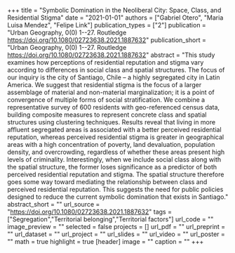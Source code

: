 +++
title = "Symbolic Domination in the Neoliberal City: Space, Class, and Residential Stigma"
date = "2021-01-01"
authors = ["Gabriel Otero", "Maria Luisa Mendez", "Felipe Link"]
publication_types = ["2"]
publication = "Urban Geography, 0(0) 1--27. Routledge https://doi.org/10.1080/02723638.2021.1887632"
publication_short = "Urban Geography, 0(0) 1--27. Routledge https://doi.org/10.1080/02723638.2021.1887632"
abstract = "This study examines how perceptions of residential reputation and stigma vary according to differences in social class and spatial structures. The focus of our inquiry is the city of Santiago, Chile – a highly segregated city in Latin America. We suggest that residential stigma is the focus of a larger assemblage of material and non-material marginalization; it is a point of convergence of multiple forms of social stratification. We combine a representative survey of 600 residents with geo-referenced census data, building composite measures to represent concrete class and spatial structures using clustering techniques. Results reveal that living in more affluent segregated areas is associated with a better perceived residential reputation, whereas perceived residential stigma is greater in geographical areas with a high concentration of poverty, land devaluation, population density, and overcrowding, regardless of whether these areas present high levels of criminality. Interestingly, when we include social class along with the spatial structure, the former loses significance as a predictor of both perceived residential reputation and stigma. The spatial structure therefore goes some way toward mediating the relationship between class and perceived residential reputation. This suggests the need for public policies designed to reduce the current symbolic domination that exists in Santiago."
abstract_short = ""
url_source = "https://doi.org/10.1080/02723638.2021.1887632"
tags = ["Segregation","Territorial belonging","Territorial factors"]
url_code = ""
image_preview = ""
selected = false
projects = []
url_pdf = ""
url_preprint = ""
url_dataset = ""
url_project = ""
url_slides = ""
url_video = ""
url_poster = ""
math = true
highlight = true
[header]
image = ""
caption = ""
+++
